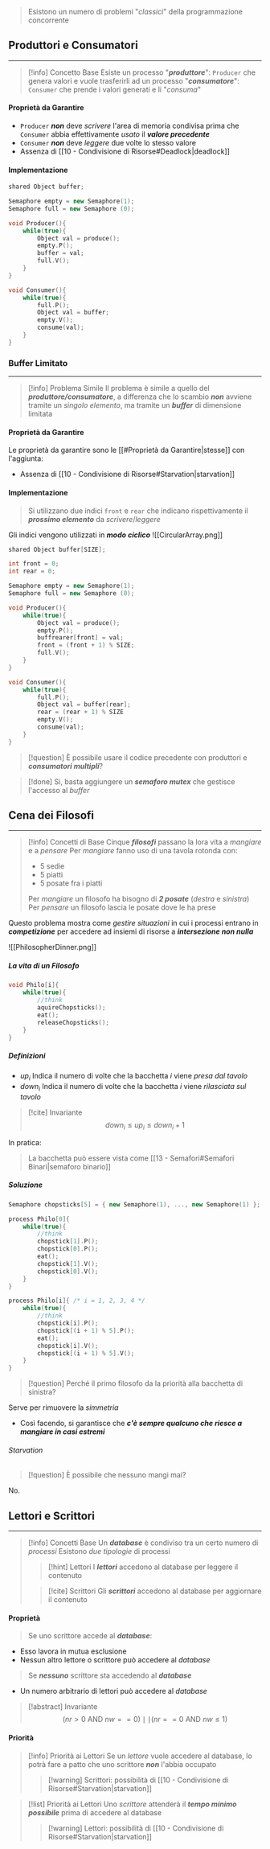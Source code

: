 >Esistono un numero di problemi "*classici*" della programmazione concorrente

## Produttori e Consumatori
---
>[!info] Concetto Base
>Esiste un processo "***produttore***": `Producer` che genera valori e vuole trasferirli ad un processo "***consumatore***": `Consumer` che prende i valori generati e li "*consuma*"

#### Proprietà da Garantire
- `Producer` ***non*** deve *scrivere* l'area di memoria condivisa prima che `Consumer` abbia effettivamente *usato* il ***valore precedente***
- `Consumer` ***non*** deve *leggere* due volte lo stesso valore
- Assenza di [[10 - Condivisione di Risorse#Deadlock|deadlock]]

#### Implementazione
```c++ title="Produttore/Consumatore"
shared Object buffer;

Semaphore empty = new Semaphore(1);
Semaphore full = new Semaphore (0);

void Producer(){
	while(true){
		Object val = produce();
		empty.P();
		buffer = val;
		full.V();
	}
}

void Consumer(){
	while(true){
		full.P();
		Object val = buffer;
		empty.V();
		consume(val);
	}
}
```

### Buffer Limitato
---
>[!info] Problema Simile
>Il problema è simile a quello del ***produttore/consumatore***, a differenza che lo scambio ***non*** avviene tramite un *singolo elemento*, ma tramite un ***buffer*** di dimensione limitata

#### Proprietà da Garantire
Le proprietà da garantire sono le [[#Proprietà da Garantire|stesse]] con l'aggiunta:
- Assenza di [[10 - Condivisione di Risorse#Starvation|starvation]]

#### Implementazione
>Si utilizzano due indici `front` e `rear` che indicano rispettivamente il ***prossimo elemento*** da *scrivere*/*leggere*

Gli indici vengono utilizzati in ***modo ciclico***
![[CircularArray.png]]

```c++ title="Produttore/Consumatore"
shared Object buffer[SIZE];

int front = 0;
int rear = 0;

Semaphore empty = new Semaphore(1);
Semaphore full = new Semaphore (0);

void Producer(){
	while(true){
		Object val = produce();
		empty.P();
		buffrearer[front] = val;
		front = (front + 1) % SIZE;
		full.V();
	}
}

void Consumer(){
	while(true){
		full.P();
		Object val = buffer[rear];
		rear = (rear + 1) % SIZE
		empty.V();
		consume(val);
	}
}
```

>[!question] È possibile usare il codice precedente con produttori e ***consumatori multipli***?

>[!done] Si, basta aggiungere un ***semaforo mutex*** che gestisce l'accesso al *buffer*

## Cena dei Filosofi
---
>[!info] Concetti di Base
>Cinque ***filosofi*** passano la lora vita a *mangiare* e a *pensare*
>Per *mangiare* fanno uso di una tavola rotonda con:
>- $5$ sedie
>- $5$ piatti
>- $5$ posate fra i piatti
>
>Per *mangiare* un filosofo ha bisogno di ***2 posate*** (*destra* e *sinistra*)
>Per *pensare* un filosofo lascia le posate dove le ha prese

Questo problema mostra come *gestire situazioni* in cui i processi entrano in ***competizione*** per accedere ad insiemi di risorse a ***intersezione non nulla***

![[PhilosopherDinner.png]]

##### La vita di un Filosofo
```c++ title:Filosofo
void Philo[i]{
	while(true){
		//think
		aquireChopsticks();
		eat();
		releaseChopsticks();
	}
}
```

##### Definizioni
- $up_{i}$ Indica il numero di volte che la bacchetta $i$ viene *presa dal tavolo*
- $down_{i}$ Indica il numero di volte che la bacchetta $i$ viene *rilasciata sul tavolo*

>[!cite] Invariante
>$$down_{i}\leq up_{i} \leq down_{i}+1$$

In pratica:
> La bacchetta può essere vista come [[13 - Semafori#Semafori Binari|semaforo binario]]

##### Soluzione
```c++ title:"cena dei filosofi"
Semaphore chopsticks[5] = { new Semaphore(1), ..., new Semaphore(1) };

process Philo[0]{
	while(true){
		//think
		chopstick[1].P();
		chopstick[0].P();
		eat();
		chopstick[1].V();
		chopstick[0].V();
	}
}

process Philo[i]{ /* i = 1, 2, 3, 4 */
	while(true){
		//think
		chopstick[i].P();
		chopstick[(i + 1) % 5].P();
		eat();
		chopstick[i].V();
		chopstick[(i + 1) % 5].V();
	}
}
```

>[!question] Perché il primo filosofo da la priorità alla bacchetta di sinistra?

Serve per rimuovere la *simmetria*
- Così facendo, si garantisce che ***c'è sempre qualcuno che riesce a mangiare in casi estremi***

###### Starvation
>[!question] È possibile che nessuno mangi mai?

No.

## Lettori e Scrittori
---
>[!info] Concetti Base
>Un ***database*** è condiviso tra un certo numero di *processi*
>Esistono *due tipologie* di processi
>>[!hint] Lettori
>>I ***lettori*** accedono al database per leggere il contenuto
>
>>[!cite] Scrittori
>>Gli ***scrittori*** accedono al database per aggiornare il contenuto

#### Proprietà
>Se uno scrittore accede al ***database***:

- Esso lavora in mutua esclusione
- Nessun altro lettore o scrittore può accedere al *database*

>Se ***nessuno*** scrittore sta accedendo al ***database***

- Un numero arbitrario di lettori può accedere al *database*

>[!abstract] Invariante
>$$(nr > 0 \text{ AND }nw == 0) \mid \mid (nr== 0 \text{  AND } nw \leq 1)$$

#### Priorità
>[!info] Priorità ai Lettori
>Se un *lettore* vuole accedere al database, lo potrà fare a patto che uno scrittore ***non*** l'abbia occupato
>>[!warning] Scrittori: possibilità di [[10 - Condivisione di Risorse#Starvation|starvation]]

>[!list] Priorità ai Lettori
>Uno *scrittore* attenderà il ***tempo minimo possibile*** prima di accedere al database
>>[!warning] Lettori: possibilità di [[10 - Condivisione di Risorse#Starvation|starvation]]